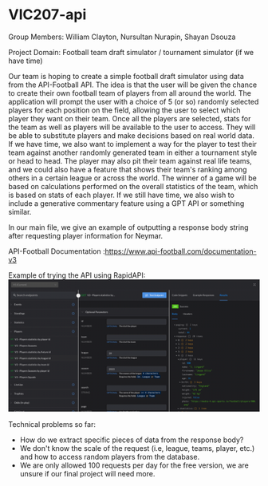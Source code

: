 # VIC207-api

Group Members: William Clayton, Nursultan Nurapin, Shayan Dsouza

Project Domain: Football team draft simulator / tournament simulator (if we have time)

Our team is hoping to create a simple football draft simulator using data from the API-Football API.
The idea is that the user will be given the chance to create their own football team of players from all around the
world.
The application will prompt the user with a choice of 5 (or so) randomly selected players for each position on the
field, allowing the user to select which player they want on their team. Once all the players are selected, stats for 
the team as well as players will be available to the user to access. They will be able to substitute players
and make decisions based on real world data. If we have time, we also want to implement a way for the player
to test their team against another randomly generated team in either a tournament style or head to head. The player may
also pit their team against real life teams, and we could also have a feature that shows their team's ranking
among others in a certain league or across the world. The winner of a game will be based on calculations performed on
the overall statistics of the team, which is based on stats of each
player. If we still have time, we also wish to include a generative commentary feature using a GPT API or something
similar. 

In our main file, we give an example of outputting a response body string after requesting player information for 
Neymar. 

API-Football Documentation :https://www.api-football.com/documentation-v3

Example of trying the API using RapidAPI:
![img.png](img.png)

Technical problems so far:
- How do we extract specific pieces of data from the response body?
- We don't know the scale of the request (i.e, league, teams, player, etc.) and how to access random players from the database.
- We are only allowed 100 requests per day for the free version, we are unsure if our final project will need more.
